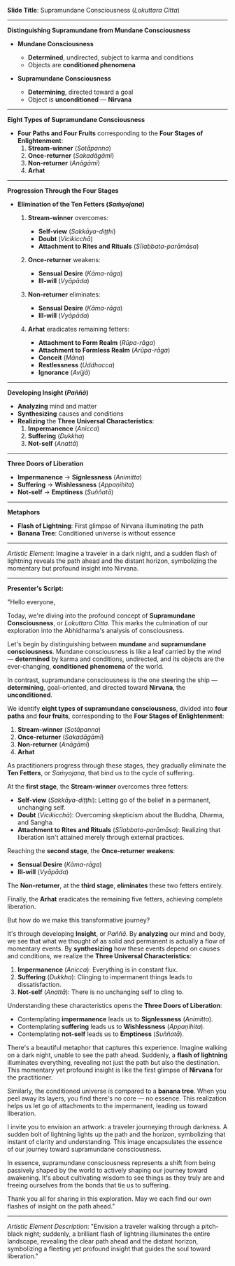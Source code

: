 **Slide Title**: Supramundane Consciousness (*Lokuttara Citta*)

---

**Distinguishing Supramundane from Mundane Consciousness**

- **Mundane Consciousness**
  - **Determined**, undirected, subject to karma and conditions
  - Objects are **conditioned phenomena**

- **Supramundane Consciousness**
  - **Determining**, directed toward a goal
  - Object is **unconditioned** — **Nirvana**

---

**Eight Types of Supramundane Consciousness**

- **Four Paths and Four Fruits** corresponding to the **Four Stages of Enlightenment**:
  1. **Stream-winner** (*Sotāpanna*)
  2. **Once-returner** (*Sakadāgāmī*)
  3. **Non-returner** (*Anāgāmī*)
  4. **Arhat**

---

**Progression Through the Four Stages**

- **Elimination of the Ten Fetters (*Saṁyojana*)**

  1. **Stream-winner** overcomes:
     - **Self-view** (*Sakkāya-diṭṭhi*)
     - **Doubt** (*Vicikicchā*)
     - **Attachment to Rites and Rituals** (*Sīlabbata-parāmāsa*)

  2. **Once-returner** weakens:
     - **Sensual Desire** (*Kāma-rāga*)
     - **Ill-will** (*Vyāpāda*)

  3. **Non-returner** eliminates:
     - **Sensual Desire** (*Kāma-rāga*)
     - **Ill-will** (*Vyāpāda*)

  4. **Arhat** eradicates remaining fetters:
     - **Attachment to Form Realm** (*Rūpa-rāga*)
     - **Attachment to Formless Realm** (*Arūpa-rāga*)
     - **Conceit** (*Māna*)
     - **Restlessness** (*Uddhacca*)
     - **Ignorance** (*Avijjā*)

---

**Developing Insight (*Paññā*)**

- **Analyzing** mind and matter
- **Synthesizing** causes and conditions
- **Realizing** the **Three Universal Characteristics**:
  1. **Impermanence** (*Anicca*)
  2. **Suffering** (*Dukkha*)
  3. **Not-self** (*Anattā*)

---

**Three Doors of Liberation**

- **Impermanence** → **Signlessness** (*Animitta*)
- **Suffering** → **Wishlessness** (*Appaṇihita*)
- **Not-self** → **Emptiness** (*Suññatā*)

---

**Metaphors**

- **Flash of Lightning**: First glimpse of Nirvana illuminating the path
- **Banana Tree**: Conditioned universe is without essence

---

*Artistic Element*: Imagine a traveler in a dark night, and a sudden flash of lightning reveals the path ahead and the distant horizon, symbolizing the momentary but profound insight into Nirvana.

---

**Presenter's Script:**

"Hello everyone,

Today, we're diving into the profound concept of **Supramundane Consciousness**, or *Lokuttara Citta*. This marks the culmination of our exploration into the Abhidharma's analysis of consciousness.

Let's begin by distinguishing between **mundane** and **supramundane consciousness**. Mundane consciousness is like a leaf carried by the wind — **determined** by karma and conditions, undirected, and its objects are the ever-changing, **conditioned phenomena** of the world.

In contrast, supramundane consciousness is the one steering the ship — **determining**, goal-oriented, and directed toward **Nirvana**, the **unconditioned**.

We identify **eight types of supramundane consciousness**, divided into **four paths** and **four fruits**, corresponding to the **Four Stages of Enlightenment**:

1. **Stream-winner** (*Sotāpanna*)
2. **Once-returner** (*Sakadāgāmī*)
3. **Non-returner** (*Anāgāmī*)
4. **Arhat**

As practitioners progress through these stages, they gradually eliminate the **Ten Fetters**, or *Saṁyojana*, that bind us to the cycle of suffering.

At the **first stage**, the **Stream-winner** overcomes three fetters:

- **Self-view** (*Sakkāya-diṭṭhi*): Letting go of the belief in a permanent, unchanging self.
- **Doubt** (*Vicikicchā*): Overcoming skepticism about the Buddha, Dharma, and Sangha.
- **Attachment to Rites and Rituals** (*Sīlabbata-parāmāsa*): Realizing that liberation isn't attained merely through external practices.

Reaching the **second stage**, the **Once-returner** **weakens**:

- **Sensual Desire** (*Kāma-rāga*)
- **Ill-will** (*Vyāpāda*)

The **Non-returner**, at the **third stage**, **eliminates** these two fetters entirely.

Finally, the **Arhat** eradicates the remaining five fetters, achieving complete liberation.

But how do we make this transformative journey?

It's through developing **Insight**, or *Paññā*. By **analyzing** our mind and body, we see that what we thought of as solid and permanent is actually a flow of momentary events. By **synthesizing** how these events depend on causes and conditions, we realize the **Three Universal Characteristics**:

1. **Impermanence** (*Anicca*): Everything is in constant flux.
2. **Suffering** (*Dukkha*): Clinging to impermanent things leads to dissatisfaction.
3. **Not-self** (*Anattā*): There is no unchanging self to cling to.

Understanding these characteristics opens the **Three Doors of Liberation**:

- Contemplating **impermanence** leads us to **Signlessness** (*Animitta*).
- Contemplating **suffering** leads us to **Wishlessness** (*Appaṇihita*).
- Contemplating **not-self** leads us to **Emptiness** (*Suññatā*).

There's a beautiful metaphor that captures this experience. Imagine walking on a dark night, unable to see the path ahead. Suddenly, a **flash of lightning** illuminates everything, revealing not just the path but also the destination. This momentary yet profound insight is like the first glimpse of **Nirvana** for the practitioner.

Similarly, the conditioned universe is compared to a **banana tree**. When you peel away its layers, you find there's no core — no essence. This realization helps us let go of attachments to the impermanent, leading us toward liberation.

I invite you to envision an artwork: a traveler journeying through darkness. A sudden bolt of lightning lights up the path and the horizon, symbolizing that instant of clarity and understanding. This image encapsulates the essence of our journey toward supramundane consciousness.

In essence, supramundane consciousness represents a shift from being passively shaped by the world to actively shaping our journey toward awakening. It's about cultivating wisdom to see things as they truly are and freeing ourselves from the bonds that tie us to suffering.

Thank you all for sharing in this exploration. May we each find our own flashes of insight on the path ahead."

---

*Artistic Element Description*: "Envision a traveler walking through a pitch-black night; suddenly, a brilliant flash of lightning illuminates the entire landscape, revealing the clear path ahead and the distant horizon, symbolizing a fleeting yet profound insight that guides the soul toward liberation."